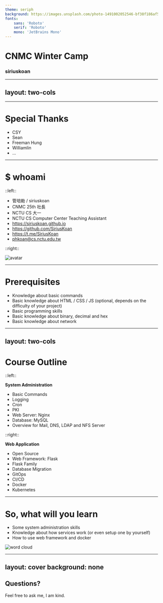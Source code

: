 ```yaml
---
theme: seriph
background: https://images.unsplash.com/photo-1491002052546-bf38f186af56?ixlib=rb-1.2.1&ixid=MnwxMjA3fDB8MHxwaG90by1wYWdlfHx8fGVufDB8fHx8&auto=format&fit=crop&w=1208&q=80
fonts:
    sans: 'Roboto'
    serif: 'Roboto'
    mono: 'JetBrains Mono'
---
```


# CNMC Winter Camp
### siriuskoan

---
layout: two-cols
---

---

# Special Thanks
- CSY
- Sean
- Freeman Hung
- Williamlin
- ...

---

# $ whoami

::left::

- 管培勛 / siriuskoan
- CNMC 25th 社長
- NCTU CS 大一
- NCTU CS Computer Center Teaching Assistant
- https://siriuskoan.github.io
- https://github.com/SiriusKoan
- https://t.me/SiriusKoan
- phkoan@cs.nctu.edu.tw

::right::

![avatar](/avatar.jpg)

---

# Prerequisites
- Knowledge about basic commands
- Basic knowledge about HTML / CSS / JS (optional, depends on the difficulty of your project)
- Basic programming skills
- Basic knowledge about binary, decimal and hex
- Basic knowledge about network

<!-- In NCTU CS, a course called SA requires students learn intro to programming and intro to network -->

---
layout: two-cols
---

# Course Outline

::left::

**System Administration**

- Basic Commands
- Logging
- Cron
- PKI
- Web Server: Nginx
- Database: MySQL
- Overview for Mail, DNS, LDAP and NFS Server

::right::

**Web Application**

- Open Source
- Web Framework: Flask
- Flask Family
- Database Migration
- GitOps
- CI/CD
- Docker
- Kubernetes

<!-- The details of project will be announced at the end of the course -->

---

# So, what will you learn

- Some system administration skills
- Knowledge about how services work (or even setup one by yourself)
- How to use web framework and docker

![word cloud](/word_cloud.png)

---
layout: cover
background: none
---

## Questions?
Feel free to ask me, I am kind.
